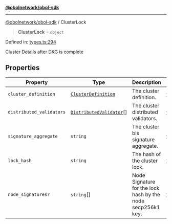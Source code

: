 [**@obolnetwork/obol-sdk**](../index.md)

***

[@obolnetwork/obol-sdk](../index.md) / ClusterLock

> **ClusterLock** = `object`

Defined in: [types.ts:294](https://github.com/ObolNetwork/obol-sdk/blob/e7fc737767265d3063c4e96d045f725fadd20e1e/src/types.ts#L294)

Cluster Details after DKG is complete

## Properties

| Property | Type | Description | Defined in |
| ------ | ------ | ------ | ------ |
| <a id="cluster_definition"></a> `cluster_definition` | [`ClusterDefinition`](../interfaces/ClusterDefinition.md) | The cluster definition. | [types.ts:296](https://github.com/ObolNetwork/obol-sdk/blob/e7fc737767265d3063c4e96d045f725fadd20e1e/src/types.ts#L296) |
| <a id="distributed_validators"></a> `distributed_validators` | [`DistributedValidator`](DistributedValidator.md)[] | The cluster distributed validators. | [types.ts:299](https://github.com/ObolNetwork/obol-sdk/blob/e7fc737767265d3063c4e96d045f725fadd20e1e/src/types.ts#L299) |
| <a id="signature_aggregate"></a> `signature_aggregate` | `string` | The cluster bls signature aggregate. | [types.ts:302](https://github.com/ObolNetwork/obol-sdk/blob/e7fc737767265d3063c4e96d045f725fadd20e1e/src/types.ts#L302) |
| <a id="lock_hash"></a> `lock_hash` | `string` | The hash of the cluster lock. | [types.ts:305](https://github.com/ObolNetwork/obol-sdk/blob/e7fc737767265d3063c4e96d045f725fadd20e1e/src/types.ts#L305) |
| <a id="node_signatures"></a> `node_signatures?` | `string`[] | Node Signature for the lock hash by the node secp256k1 key. | [types.ts:308](https://github.com/ObolNetwork/obol-sdk/blob/e7fc737767265d3063c4e96d045f725fadd20e1e/src/types.ts#L308) |
